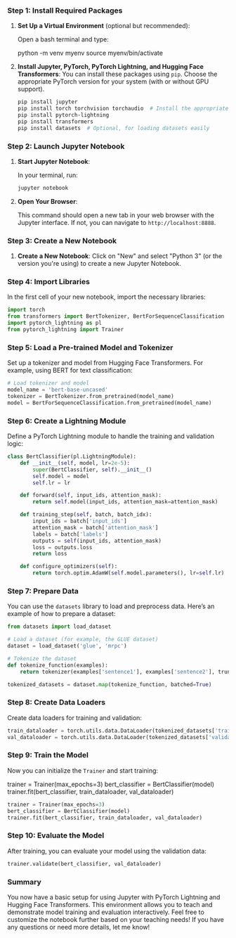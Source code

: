 ### Step 1: Install Required Packages

1. **Set Up a Virtual Environment** (optional but recommended):

   Open a bash terminal and type:

   python -m venv myenv
   source myenv/bin/activate  

2. **Install Jupyter, PyTorch, PyTorch Lightning, and Hugging Face Transformers**:
   You can install these packages using `pip`. Choose the appropriate PyTorch version for your system (with or without GPU support).

   ```bash
   pip install jupyter
   pip install torch torchvision torchaudio  # Install the appropriate version for your setup
   pip install pytorch-lightning
   pip install transformers
   pip install datasets  # Optional, for loading datasets easily
   ```

### Step 2: Launch Jupyter Notebook

1. **Start Jupyter Notebook**:

   In your terminal, run:
   ```bash
   jupyter notebook
   ```

2. **Open Your Browser**:

   This command should open a new tab in your web browser with the Jupyter interface. If not, you can navigate to `http://localhost:8888`.

### Step 3: Create a New Notebook

1. **Create a New Notebook**:
   Click on "New" and select "Python 3" (or the version you're using) to create a new Jupyter Notebook.

### Step 4: Import Libraries

In the first cell of your new notebook, import the necessary libraries:

```python
import torch
from transformers import BertTokenizer, BertForSequenceClassification
import pytorch_lightning as pl
from pytorch_lightning import Trainer
```

### Step 5: Load a Pre-trained Model and Tokenizer

Set up a tokenizer and model from Hugging Face Transformers. For example, using BERT for text classification:

```python
# Load tokenizer and model
model_name = 'bert-base-uncased'
tokenizer = BertTokenizer.from_pretrained(model_name)
model = BertForSequenceClassification.from_pretrained(model_name)
```

### Step 6: Create a Lightning Module

Define a PyTorch Lightning module to handle the training and validation logic:

```python
class BertClassifier(pl.LightningModule):
    def __init__(self, model, lr=2e-5):
        super(BertClassifier, self).__init__()
        self.model = model
        self.lr = lr

    def forward(self, input_ids, attention_mask):
        return self.model(input_ids, attention_mask=attention_mask)

    def training_step(self, batch, batch_idx):
        input_ids = batch['input_ids']
        attention_mask = batch['attention_mask']
        labels = batch['labels']
        outputs = self(input_ids, attention_mask)
        loss = outputs.loss
        return loss

    def configure_optimizers(self):
        return torch.optim.AdamW(self.model.parameters(), lr=self.lr)
```

### Step 7: Prepare Data

You can use the `datasets` library to load and preprocess data. Here’s an example of how to prepare a dataset:

```python
from datasets import load_dataset

# Load a dataset (for example, the GLUE dataset)
dataset = load_dataset('glue', 'mrpc')

# Tokenize the dataset
def tokenize_function(examples):
    return tokenizer(examples['sentence1'], examples['sentence2'], truncation=True)

tokenized_datasets = dataset.map(tokenize_function, batched=True)
```

### Step 8: Create Data Loaders

Create data loaders for training and validation:

```python
train_dataloader = torch.utils.data.DataLoader(tokenized_datasets['train'], batch_size=16)
val_dataloader = torch.utils.data.DataLoader(tokenized_datasets['validation'], batch_size=16)
```

### Step 9: Train the Model

Now you can initialize the `Trainer` and start training:

trainer = Trainer(max_epochs=3)
bert_classifier = BertClassifier(model)
trainer.fit(bert_classifier, train_dataloader, val_dataloader)



```python
trainer = Trainer(max_epochs=3)
bert_classifier = BertClassifier(model)
trainer.fit(bert_classifier, train_dataloader, val_dataloader)
```

### Step 10: Evaluate the Model

After training, you can evaluate your model using the validation data:

```python
trainer.validate(bert_classifier, val_dataloader)
```

### Summary

You now have a basic setup for using Jupyter with PyTorch Lightning and Hugging Face Transformers. This environment allows you to teach and demonstrate model training and evaluation interactively. Feel free to customize the notebook further based on your teaching needs! If you have any questions or need more details, let me know!
